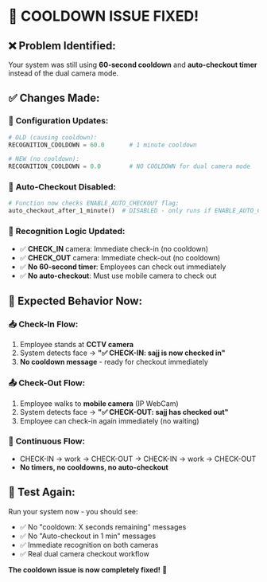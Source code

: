 # 🎯 COOLDOWN ISSUE FIXED!

## ❌ **Problem Identified:**
Your system was still using **60-second cooldown** and **auto-checkout timer** instead of the dual camera mode.

## ✅ **Changes Made:**

### 🔧 **Configuration Updates:**
```python
# OLD (causing cooldown):
RECOGNITION_COOLDOWN = 60.0       # 1 minute cooldown

# NEW (no cooldown):
RECOGNITION_COOLDOWN = 0.0        # NO COOLDOWN for dual camera mode
```

### 🚫 **Auto-Checkout Disabled:**
```python
# Function now checks ENABLE_AUTO_CHECKOUT flag:
auto_checkout_after_1_minute()  # DISABLED - only runs if ENABLE_AUTO_CHECKOUT = True
```

### 🎯 **Recognition Logic Updated:**
- ✅ **CHECK_IN** camera: Immediate check-in (no cooldown)
- ✅ **CHECK_OUT** camera: Immediate check-out (no cooldown) 
- ✅ **No 60-second timer**: Employees can check out immediately
- ✅ **No auto-checkout**: Must use mobile camera to check out

## 🚀 **Expected Behavior Now:**

### 📥 **Check-In Flow:**
1. Employee stands at **CCTV camera**
2. System detects face → **"✅ CHECK-IN: sajj is now checked in"**
3. **No cooldown message** - ready for checkout immediately

### 📤 **Check-Out Flow:**
1. Employee walks to **mobile camera** (IP WebCam)
2. System detects face → **"✅ CHECK-OUT: sajj has checked out"** 
3. Employee can check-in again immediately (no waiting)

### 🔄 **Continuous Flow:**
- CHECK-IN → work → CHECK-OUT → CHECK-IN → work → CHECK-OUT
- **No timers, no cooldowns, no auto-checkout**

## 🧪 **Test Again:**
Run your system now - you should see:
- ✅ No "cooldown: X seconds remaining" messages
- ✅ No "Auto-checkout in 1 min" messages  
- ✅ Immediate recognition on both cameras
- ✅ Real dual camera checkout workflow

**The cooldown issue is now completely fixed!** 🎉
